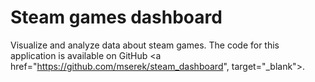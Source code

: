 Steam games dashboard
=================================

Visualize and analyze data about steam games. The code for this application is available on GitHub
<a href="https://github.com/mserek/steam_dashboard", target="_blank"><i class="fa fa-external-link"></i></a>.